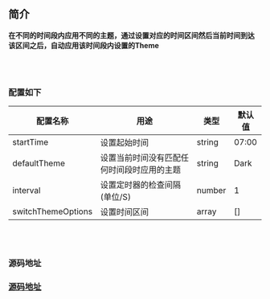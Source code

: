 ## **简介**

**在不同的时间段内应用不同的主题，通过设置对应的时间区间然后当前时间到达
该区间之后，自动应用该时间段内设置的Theme**

<br /><br />

### **配置如下**

配置名称 | 用途 | 类型 | 默认值
---------|----------|---------|---------
 startTime | 设置起始时间 | string | 07:00
 defaultTheme | 设置当前时间没有匹配任何时间段时应用的主题 | string | Dark
 interval | 设置定时器的检查间隔(单位/S) | number | 1
 switchThemeOptions | 设置时间区间 | array | []

<br /><br />

### **源码地址**

### [源码地址](https://github.com/GSZS/switch-thme)

